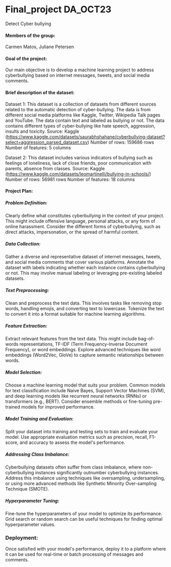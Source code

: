 # Final_project DA_OCT23
Detect Cyber bullying

#### Members of the group:
Carmen Matos, 
Juliane Petersen

#### Goal of the project:

Our main objective is to develop a machine learning project to address cyberbullying based on 
internet messages, tweets, and social media comments. 

#### Brief description of the dataset:

Dataset 1: 
This dataset is a collection of datasets from different sources related to the automatic detection of cyber-bullying.
The data is from different social media platforms like Kaggle, Twitter, Wikipedia Talk pages and YouTube. The data 
contain text and labeled as bullying or not. The data contains different types of cyber-bullying like hate speech, 
aggression, insults and toxicity.
Source: Kaggle (https://www.kaggle.com/datasets/saurabhshahane/cyberbullying-dataset?select=aggression_parsed_dataset.csv)
Number of rows: 159686 rows
Number of features: 5 columns

Dataset 2: 
This dataset includes various indicators of bullying such as feelings of loneliness, 
lack of close friends, poor communication with parents, absence from classes. 
Source: Kaggle (https://www.kaggle.com/datasets/leomartinelli/bullying-in-schools/)
Number of rows: 56981 rows
Number of features: 18 columns



#### Project Plan:

##### Problem Definition:
Clearly define what constitutes cyberbullying in the context of your project. This might include offensive language, 
personal attacks, or any form of online harassment. Consider the different forms of cyberbullying, such as direct 
attacks, impersonation, or the spread of harmful content.

##### Data Collection:
Gather a diverse and representative dataset of internet messages, tweets, and social media comments that cover various platforms.
Annotate the dataset with labels indicating whether each instance contains cyberbullying or not. This may involve manual 
labeling or leveraging pre-existing labeled datasets.

##### Text Preprocessing:
Clean and preprocess the text data. This involves tasks like removing stop words, handling emojis, and converting text to lowercase.
Tokenize the text to convert it into a format suitable for machine learning algorithms.

##### Feature Extraction:
Extract relevant features from the text data. This might include bag-of-words representations, 
TF-IDF (Term Frequency-Inverse Document Frequency), or word embeddings.
Explore advanced techniques like word embeddings (Word2Vec, GloVe) to capture semantic relationships between words.

##### Model Selection:
Choose a machine learning model that suits your problem. Common models for text classification include Naive Bayes, 
Support Vector Machines (SVM), and deep learning models like recurrent neural networks (RNNs) or transformers (e.g., BERT).
Consider ensemble methods or fine-tuning pre-trained models for improved performance.

##### Model Training and Evaluation:
Split your dataset into training and testing sets to train and evaluate your model.
Use appropriate evaluation metrics such as precision, recall, F1-score, and accuracy to assess the model's performance.

##### Addressing Class Imbalance:
Cyberbullying datasets often suffer from class imbalance, where non-cyberbullying instances significantly outnumber 
cyberbullying instances. Address this imbalance using techniques like oversampling, undersampling, or using more advanced 
methods like Synthetic Minority Over-sampling Technique (SMOTE).

##### Hyperparameter Tuning:
Fine-tune the hyperparameters of your model to optimize its performance. Grid search or random search can be useful 
techniques for finding optimal hyperparameter values.

### Deployment:
Once satisfied with your model's performance, deploy it to a platform where it can be used for real-time or batch 
processing of messages and comments.

